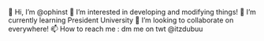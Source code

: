 👋 Hi, I’m @ophinst
👀 I’m interested in developing and modifying things!
🌱 I’m currently learning President University
💞️ I’m looking to collaborate on everywhere!
📫 How to reach me : dm me on twt @itzdubuu

<p align="left">
<a href="https://github.com/ophinst16%22%3E
  <img height="180em" src="https://github-readme-stats-eight-theta.vercel.app/api?username=ophinst16&show_icons=true&theme=algolia&include_all_commits=true&count_private=true%22/%3E
  <img height="180em" src="https://github-readme-stats-eight-theta.vercel.app/api/top-langs/?username=ophinst&layout=compact&langs_count=8&theme=algolia%22/%3E
  </a>
</p>
